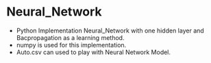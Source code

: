 # Neural_Network  

- Python Implementation Neural_Network with one hidden layer and Bacpropagation as a learning method.  
- numpy is used for this implementation.  
- Auto.csv can used to play with Neural Network Model.
